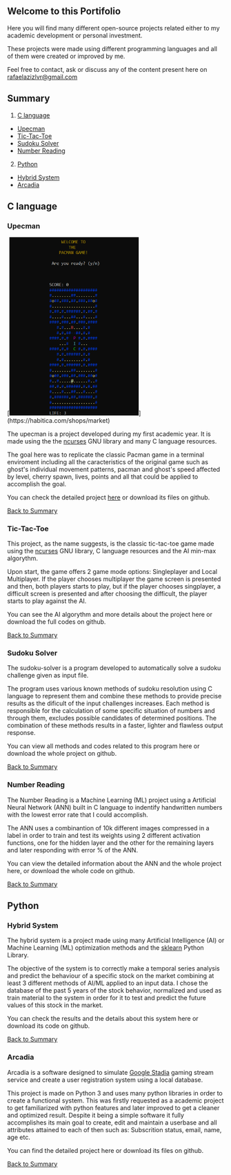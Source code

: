 ## Welcome to this Portifolio

Here you will find many different open-source projects related either to my academic development or personal investment. 

These projects were made using different programming languages and all of them were created or improved by me.

Feel free to contact, ask or discuss any of the content present here on rafaelazizlvr@gmail.com

<h2 id="summ">Summary</h2>

1. <a href="#CLan">C language</a>
- <a href="#upecman">Upecman</a>
- <a href="#ttt">Tic-Tac-Toe</a>
- <a href="#sudoku">Sudoku Solver</a>
- <a href="#numberR">Number Reading</a>

2. <a href="#py">Python</a>
- <a href="#hybridS">Hybrid System</a>
- <a href="#arc">Arcadia</a>


<h2 id="CLan">C language</h2>
<h3 id="upecman">Upecman</h3>
[<img src="assets/images/upecman-image.png" width="300x">](https://habitica.com/shops/market)

The upecman is a project developed during my first academic year. It is made using the the [ncurses](https://invisible-island.net/ncurses/announce.html) GNU library and many C language resources.

The goal here was to replicate the classic Pacman game in a terminal enviroment including all the caracteristics of the original game such as ghost's individual movement patterns, pacman and ghost's speed affected by level, cherry spawn, lives, points and all that could be applied to accomplish the goal.

You can check the detailed project [here](upecman.md) or download its files on github.

<a href="#summ">Back to Summary</a>

<h3 id="ttt">Tic-Tac-Toe</h3>

This project, as the name suggests, is the classic tic-tac-toe game made using the [ncurses](https://invisible-island.net/ncurses/announce.html) GNU library, C language resources and the AI min-max algorythm.

Upon start, the game offers 2 game mode options: Singleplayer and Local Multiplayer. If the player chooses multiplayer the game screen is presented and then, both players starts to play, but if the player chooses singplayer, a difficult screen is presented and after choosing the difficult, the player starts to play against the AI.

You can see the AI algorythm and more details about the project here or download the full codes on github.

<a href="#summ">Back to Summary</a>

<h3 id="sudoku">Sudoku Solver</h3>

The sudoku-solver is a program developed to automatically solve a sudoku challenge given as input file.

The program uses various known methods of sudoku resolution using C language to represent them and combine these methods to provide precise results as the dificult of the input challenges increases. Each method is responsible for the calculation of some specific situation of numbers and through them, excludes possible candidates of determined positions. The combination of these methods results in a faster, lighter and flawless output response.

You can view all methods and codes related to this program here or download the whole project on github.

<a href="#summ">Back to Summary</a>

<h3 id="numberR">Number Reading</h3>

The Number Reading is a Machine Learning (ML) project using a Artificial Neural Network (ANN) built in C language to indentify handwritten numbers with the lowest error rate that I could accomplish.

The ANN uses a combinantion of 10k different images compressed in a label in order to train and test its weights using 2 different activation functions, one for the hidden layer and the other for the remaining layers and later responding with error % of the ANN.

You can view the detailed information about the ANN and the whole project here, or download the whole code on github.

<a href="#summ">Back to Summary</a>

<h2 id="py">Python</h2>
<h3 id="hybridS">Hybrid System</h3>

The hybrid system is a project made using many Artificial Intelligence (AI) or Machine Learning (ML) optimization methods and the [sklearn](scikit-learn.org/) Python Library.

The objective of the system is to correctly make a temporal series analysis and predict the behaviour of a specific stock on the market combining at least 3 different methods of AI/ML applied to an input data. I chose the database of the past 5 years of the stock behavior, normalized and used as train material to the system in order for it to test and predict the future values of this stock in the market.

You can check the results and the details about this system here or download its code on github.

<a href="#summ">Back to Summary</a>

<h3 id="arc">Arcadia</h3>

Arcadia is a software designed to simulate [Google Stadia](https://stadia.google.com) gaming stream service and create a user registration system using a local database.

This project is made on Python 3 and uses many python libraries in order to create a functional system. This was firstly requested as a academic project to get familiarized with python features and later improved to get a cleaner and optimized result. Despite it being a simple software it fully accomplishes its main goal to create, edit and maintain a userbase and all attributes attained to each of then such as: Subscrition status, email, name, age etc.

You can find the detailed project here or download its files on github.

<a href="#summ">Back to Summary</a>

